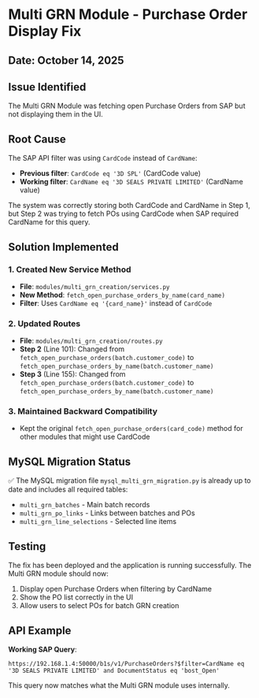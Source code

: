 # Multi GRN Module - Purchase Order Display Fix

## Date: October 14, 2025

## Issue Identified
The Multi GRN Module was fetching open Purchase Orders from SAP but not displaying them in the UI.

## Root Cause
The SAP API filter was using `CardCode` instead of `CardName`:
- **Previous filter**: `CardCode eq '3D SPL'` (CardCode value)
- **Working filter**: `CardName eq '3D SEALS PRIVATE LIMITED'` (CardName value)

The system was correctly storing both CardCode and CardName in Step 1, but Step 2 was trying to fetch POs using CardCode when SAP required CardName for this query.

## Solution Implemented

### 1. Created New Service Method
- **File**: `modules/multi_grn_creation/services.py`
- **New Method**: `fetch_open_purchase_orders_by_name(card_name)`
- **Filter**: Uses `CardName eq '{card_name}'` instead of `CardCode`

### 2. Updated Routes
- **File**: `modules/multi_grn_creation/routes.py`
- **Step 2** (Line 101): Changed from `fetch_open_purchase_orders(batch.customer_code)` to `fetch_open_purchase_orders_by_name(batch.customer_name)`
- **Step 3** (Line 155): Changed from `fetch_open_purchase_orders(batch.customer_code)` to `fetch_open_purchase_orders_by_name(batch.customer_name)`

### 3. Maintained Backward Compatibility
- Kept the original `fetch_open_purchase_orders(card_code)` method for other modules that might use CardCode

## MySQL Migration Status
✅ The MySQL migration file `mysql_multi_grn_migration.py` is already up to date and includes all required tables:
- `multi_grn_batches` - Main batch records
- `multi_grn_po_links` - Links between batches and POs
- `multi_grn_line_selections` - Selected line items

## Testing
The fix has been deployed and the application is running successfully. The Multi GRN module should now:
1. Display open Purchase Orders when filtering by CardName
2. Show the PO list correctly in the UI
3. Allow users to select POs for batch GRN creation

## API Example
**Working SAP Query**:
```
https://192.168.1.4:50000/b1s/v1/PurchaseOrders?$filter=CardName eq '3D SEALS PRIVATE LIMITED' and DocumentStatus eq 'bost_Open'
```

This query now matches what the Multi GRN module uses internally.
